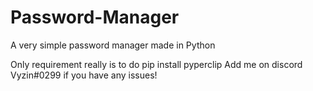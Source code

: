 # Password-Manager
A very simple password manager made in Python

Only requirement really is to do pip install pyperclip
Add me on discord Vyzin#0299 if you have any issues!
